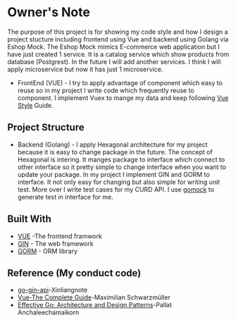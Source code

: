 # Owner's Note
The purpose of this project is for showing my code style and how I design a project stucture including frontend using Vue and backend using Golang via Eshop Mock.
The Eshop Mock mimics E-commerce web application but I have just created 1 service. It is a catalog service which show products from database (Postgrest). In the future
I will add another services. I think I will apply microservice but now it has just 1 microservice.

- FrontEnd (VUE) - I try to apply advantage of component which easy to reuse so in my project I write code which frequently reuse to component. I implement Vuex to mange
my data and keep following [Vue Style](https://v2.vuejs.org/v2/style-guide/?redirect=true) Guide.

## Project Structure
- Backend (Golang) - I apply Hexagonal architecture for my project because it is easy to change package in the future. The concept of Hexagonal is intering. It manges 
package to interface which connect to other interface so it pretty simple to change interface when you want to update your package. In my project I implement GIN and GORM
to interface. It not only easy for changing but also simple for writing unit test. More over I write test cases for my CURD API. I use [gomock](https://github.com/golang/mock)
to generate test in interface for me.

## Built With
- [VUE](https://vuejs.org/) -The frontend framwork
- [GIN](https://github.com/gin-gonic/gin) - The web framework
- [GORM](https://gorm.io/) - ORM library

## Reference (My conduct code)
 - [go-gin-api](https://github.com/xinliangnote/go-gin-api)-Xinliangnote
 - [Vue-The Complete Guide](https://www.udemy.com/course/vuejs-2-the-complete-guide)-Maximilian Schwarzmüller
 - [Effective Go: Architecture and Design Patterns](https://skooldio.com/courses/effective-go)-Pallat Anchaleechamaikorn
